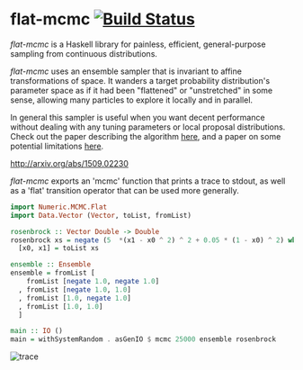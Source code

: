 # flat-mcmc [![Build Status](https://secure.travis-ci.org/jtobin/flat-mcmc.png)](http://travis-ci.org/jtobin/flat-mcmc)

*flat-mcmc* is a Haskell library for painless, efficient, general-purpose
sampling from continuous distributions.

*flat-mcmc* uses an ensemble sampler that is invariant to affine
transformations of space.  It wanders a target probability distribution's
parameter space as if it had been "flattened" or "unstretched" in some sense,
allowing many particles to explore it locally and in parallel.

In general this sampler is useful when you want decent performance without
dealing with any tuning parameters or local proposal distributions.  Check out
the paper describing the algorithm
[here](http://msp.org/camcos/2010/5-1/camcos-v5-n1-p04-p.pdf), and a paper on
some potential limitations [here](http://arxiv.org/abs/1509.02230).

http://arxiv.org/abs/1509.02230

*flat-mcmc* exports an 'mcmc' function that prints a trace to stdout, as well
as a 'flat' transition operator that can be used more generally.

``` haskell
import Numeric.MCMC.Flat
import Data.Vector (Vector, toList, fromList)

rosenbrock :: Vector Double -> Double
rosenbrock xs = negate (5  *(x1 - x0 ^ 2) ^ 2 + 0.05 * (1 - x0) ^ 2) where
  [x0, x1] = toList xs

ensemble :: Ensemble
ensemble = fromList [
    fromList [negate 1.0, negate 1.0]
  , fromList [negate 1.0, 1.0]
  , fromList [1.0, negate 1.0]
  , fromList [1.0, 1.0]
  ]

main :: IO ()
main = withSystemRandom . asGenIO $ mcmc 25000 ensemble rosenbrock
```

![trace](http://jtobin.ca/flat-mcmc/img/Rosenbrock_AIE.png)

